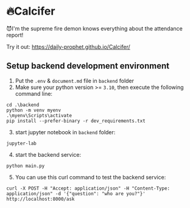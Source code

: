 # 🔥Calcifer

😈I'm the supreme fire demon knows everything about the attendance report!

Try it out:
https://daily-prophet.github.io/Calcifer/

## Setup backend development environment

1. Put the `.env` & `document.md` file in `backend` folder
2. Make sure your python version >= `3.10`, then execute the following command line:

```shell
cd .\backend
python -m venv myenv
.\myenv\Scripts\activate
pip install --prefer-binary -r dev_requirements.txt
```

3. start jupyter notebook in `backend` folder:

```shell
jupyter-lab
```

4. start the backend service:

```shell
python main.py
```

5. You can use this curl command to test the backend service:

```shell
curl -X POST -H "Accept: application/json" -H "Content-Type: application/json" -d '{"question": "who are you?"}' http://localhost:8000/ask
```
